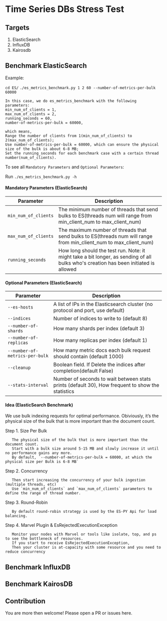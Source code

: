 # Time Series DBs Stress Test

## Targets

1. ElasticSearch
2. InfluxDB
3. Kairosdb

## Benchmark ElasticSearch

Example:

`cd ES/`
`./es_metrics_benchmark.py 1 2 60 --number-of-metrics-per-bulk 60000`

```
In this case, we do es_metrics_benchmark with the following parameters:
min_num_of_clients = 1,
max_num_of_clients = 2,
running_seconds = 60,
number-of-metrics-per-bulk = 60000,

which means,
Range the number of clients from 1(min_num_of_clients) to 2(max_num_of_clients);
Use number-of-metrics-per-bulk = 60000, which can ensure the physical size of the bulk is about 6-8 MB;
Set the running_seconds for each benchmark case with a certain thread number(num_of_clients).
```

To see all `Mandatory Parameters` and `Optional Parameters`:

Run `./es_metrics_benchmark.py -h`


#### Mandatory Parameters (ElasticSearch)
| Parameter | Description |
| --- | --- |
| `min_num_of_clients` | The minimum number of threads that send bulks to ES(threads num will range from min_client_num to max_client_num) |
| `max_num_of_clients` | The maximum number of threads that send bulks to ES(threads num will range from min_client_num to max_client_num) |
| `running_seconds` | How long should the test run. Note: it might take a bit longer, as sending of all bulks who's creation has been initiated is allowed |

#### Optional Parameters (ElasticSearch)
| Parameter | Description |
| --- | --- |
| `--es-hosts`       | A list of IPs in the Elasticsearch cluster (no protocol and port, use default) |
| `--indices`       | Number of indices to write to (default 8) |
| `--number-of-shards`       | How many shards per index (default 3) |
| `--number-of-replicas`       | How many replicas per index (default 1) |
| `--number-of-metrics-per-bulk` | How many metric docs each bulk request should contain (default 1000)|
| `--cleanup`       | Boolean field. If Delete the indices after completion(default False) |
| `--stats-interval`       | Number of seconds to wait between stats prints (default 30), How frequent to show the statistics |


#### Idea (ElasticSearch Benchmark)

We use bulk indexing requests for optimal performance.
Obiviously, it’s the physical size of the bulk that is more important than the document count.

Step 1. Size Per Bulk
```
   The physical size of the bulk that is more important than the document count.
   Start with a bulk size around 5-15 MB and slowly increase it until no performance gains any more.
   By default, `--number-of-metrics-per-bulk = 60000, at which the physical size per Bulk is 6-8 MB`
```

Step 2. Concurrency
```
   Then start increasing the concurrency of your bulk ingestion (multiple threads, etc)
   Use `min_num_of_clients` and `max_num_of_clients` parameters to define the range of thread number.
```

Step 3. Round-Robin
```
   By default round-robin strategy is used by the ES-PY Api for load balancing.
```

Step 4. Marvel Plugin & EsRejectedExecutionException
```
   Monitor your nodes with Marvel or tools like isolate, top, and ps to see the bottleneck of resources.
   If you start to receive EsRejectedExecutionException,
   Then your cluster is at-capacity with some resource and you need to reduce concurrency
```


## Benchmark InfluxDB


## Benchmark KairosDB

## Contribution
You are more then welcome!
Please open a PR or issues here.